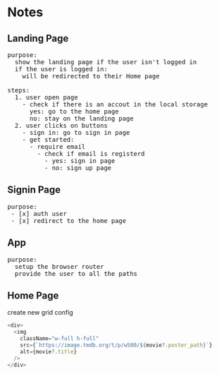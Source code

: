 # Notes

## Landing Page

<pre>
purpose:
  show the landing page if the user isn't logged in
  if the user is logged in:
    will be redirected to their Home page

steps:
  1. user open page
    - check if there is an accout in the local storage
      yes: go to the home page
      no: stay on the landing page
  2. user clicks on buttons
    - sign in: go to sign in page
    - get started:
      - require email
        - check if email is registerd
          - yes: sign in page
          - no: sign up page
</pre>

## Signin Page

<pre>
purpose:
 - [x] auth user
 - [x] redirect to the home page
</pre>

## App

<pre>
purpose:
  setup the browser router
  provide the user to all the paths
</pre>

## Home Page

create new grid config

```js
<div>
  <img
    className="w-full h-full"
    src={`https://image.tmdb.org/t/p/w500/${movie?.poster_path}`}
    alt={movie?.title}
  />
</div>
```
